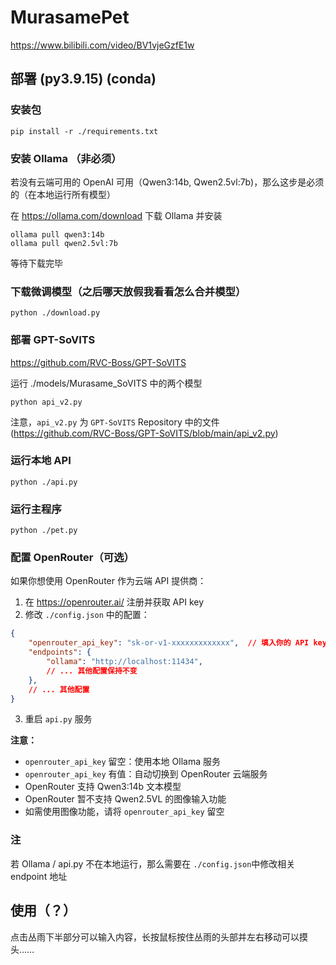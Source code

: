 # MurasamePet

https://www.bilibili.com/video/BV1vjeGzfE1w

## 部署  (py3.9.15) (conda)

### 安装包

```shell
pip install -r ./requirements.txt
```

### 安装 Ollama （非必须）

若没有云端可用的 OpenAI 可用（Qwen3:14b, Qwen2.5vl:7b)，那么这步是必须的（在本地运行所有模型）

在 https://ollama.com/download 下载 Ollama 并安装

```shell
ollama pull qwen3:14b
ollama pull qwen2.5vl:7b
```

等待下载完毕

### 下载微调模型（之后哪天放假我看看怎么合并模型）

```shell
python ./download.py
```

### 部署 GPT-SoVITS

https://github.com/RVC-Boss/GPT-SoVITS

运行 ./models/Murasame_SoVITS 中的两个模型

```shell
python api_v2.py
```

注意，`api_v2.py` 为 `GPT-SoVITS` Repository 中的文件 (https://github.com/RVC-Boss/GPT-SoVITS/blob/main/api_v2.py)

### 运行本地 API

```shell
python ./api.py
```

### 运行主程序

```shell
python ./pet.py
```

### 配置 OpenRouter（可选）

如果你想使用 OpenRouter 作为云端 API 提供商：

1. 在 https://openrouter.ai/ 注册并获取 API key
2. 修改 `./config.json` 中的配置：

```json
{
    "openrouter_api_key": "sk-or-v1-xxxxxxxxxxxxx",  // 填入你的 API key
    "endpoints": {
        "ollama": "http://localhost:11434",
        // ... 其他配置保持不变
    },
    // ... 其他配置
}
```

3. 重启 `api.py` 服务

**注意：**
- `openrouter_api_key` 留空：使用本地 Ollama 服务
- `openrouter_api_key` 有值：自动切换到 OpenRouter 云端服务
- OpenRouter 支持 Qwen3:14b 文本模型
- OpenRouter 暂不支持 Qwen2.5VL 的图像输入功能
- 如需使用图像功能，请将 `openrouter_api_key` 留空

### 注

若 Ollama / api.py 不在本地运行，那么需要在 `./config.json`中修改相关 endpoint 地址

## 使用（？）

点击丛雨下半部分可以输入内容，长按鼠标按住丛雨的头部并左右移动可以摸头……
